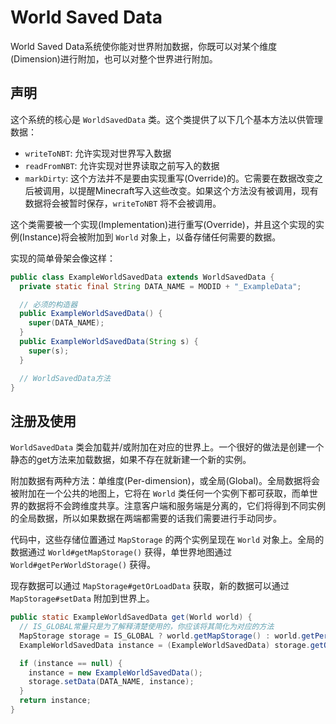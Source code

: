 World Saved Data
================

World Saved Data系统使你能对世界附加数据，你既可以对某个维度(Dimension)进行附加，也可以对整个世界进行附加。

声明
----

这个系统的核心是 `WorldSavedData` 类。这个类提供了以下几个基本方法以供管理数据：

- `writeToNBT`: 允许实现对世界写入数据
- `readFromNBT`: 允许实现对世界读取之前写入的数据
- `markDirty`: 这个方法并不是要由实现重写(Override)的。它需要在数据改变之后被调用，以提醒Minecraft写入这些改变。如果这个方法没有被调用，现有数据将会被暂时保存，`writeToNBT` 将不会被调用。

这个类需要被一个实现(Implementation)进行重写(Override)，并且这个实现的实例(Instance)将会被附加到 `World` 对象上，以备存储任何需要的数据。

实现的简单骨架会像这样：

```java
public class ExampleWorldSavedData extends WorldSavedData {
  private static final String DATA_NAME = MODID + "_ExampleData";

  // 必须的构造器
  public ExampleWorldSavedData() {
    super(DATA_NAME);
  }
  public ExampleWorldSavedData(String s) {
    super(s);
  }

  // WorldSavedData方法
}
```

注册及使用
---------

`WorldSavedData` 类会加载并/或附加在对应的世界上。一个很好的做法是创建一个静态的get方法来加载数据，如果不存在就新建一个新的实例。

附加数据有两种方法：单维度(Per-dimension)，或全局(Global)。全局数据将会被附加在一个公共的地图上，它将在 `World` 类任何一个实例下都可获取，而单世界的数据将不会跨维度共享。注意客户端和服务端是分离的，它们将得到不同实例的全局数据，所以如果数据在两端都需要的话我们需要进行手动同步。

代码中，这些存储位置通过 `MapStorage` 的两个实例呈现在 `World` 对象上。全局的数据通过 `World#getMapStorage()` 获得，单世界地图通过 `World#getPerWorldStorage()` 获得。

现存数据可以通过 `MapStorage#getOrLoadData` 获取，新的数据可以通过 `MapStorage#setData` 附加到世界上。

```java
public static ExampleWorldSavedData get(World world) {
  // IS_GLOBAL常量只是为了解释清楚使用的，你应该将其简化为对应的方法
  MapStorage storage = IS_GLOBAL ? world.getMapStorage() : world.getPerWorldStorage();
  ExampleWorldSavedData instance = (ExampleWorldSavedData) storage.getOrLoadData(ExampleWorldSavedData.class, DATA_NAME);

  if (instance == null) {
    instance = new ExampleWorldSavedData();
    storage.setData(DATA_NAME, instance);
  }
  return instance;
}
```
